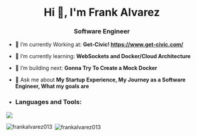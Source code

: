 <h1 align="center">Hi 👋, I'm Frank Alvarez</h1>
<h3 align="center">Software Engineer</h3>

- 🎥 I’m currently Working at: **Get-Civic! https://www.get-civic.com/**

- 🌱 I’m currently learning: **WebSockets and Docker/Cloud Architecture**

- 🎥 I’m building next: **Gonna Try To Create a Mock Docker**

- 💬 Ask me about **My Startup Experience, My Journey as a Software Engineer, What my goals are**

- <h3 align="left">Languages and Tools:</h3>
<img src="https://skillicons.dev/icons?i=html,css,js,react,nextjs,bootstrap,git,github,vscode&perline=10" />

<p><img align="left" src="https://github-readme-stats.vercel.app/api/top-langs?username=frankalvarez013&show_icons=true&locale=en&layout=compact" alt="frankalvarez013" /></p>

<p>&nbsp;<img align="center" src="https://github-readme-stats.vercel.app/api?username=frankalvarez013&show_icons=true&locale=en" alt="frankalvarez013" /></p>



<!--
**frankalvarez013/frankalvarez013** is a ✨ _special_ ✨ repository because its `README.md` (this file) appears on your GitHub profile.

Here are some ideas to get you started:

- 🔭 I’m currently working on ...
- 🌱 I’m currently learning ...
- 👯 I’m looking to collaborate on ...
- 🤔 I’m looking for help with ...
- 💬 Ask me about ...
- 📫 How to reach me: ...
- 😄 Pronouns: ...
- ⚡ Fun fact: ...
-->
